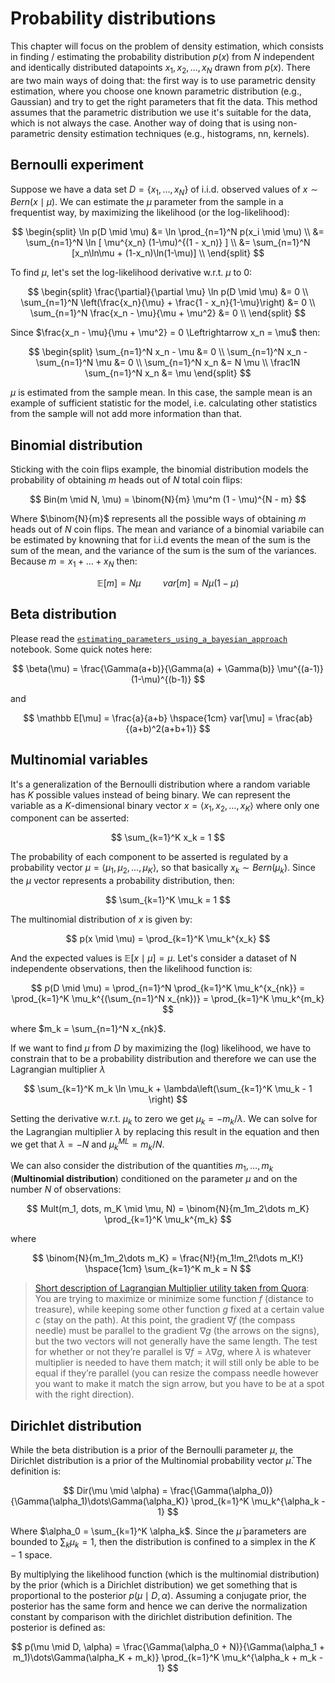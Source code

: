 # Probability distributions

This chapter will focus on the problem of density estimation, which consists in finding / estimating the probability distribution $p(x)$ from $N$ independent and identically distributed datapoints $x_1, x_2, \dots, x_N$ drawn from $p(x)$. There are two main ways of doing that: the first way is to use parametric density estimation, where you choose one known parametric distribution (e.g., Gaussian) and try to get the right parameters that fit the data. This method assumes that the parametric distribution we use it's suitable for the data, which is not always the case. Another way of doing that is using non-parametric density estimation techniques (e.g., histograms, nn, kernels).

## Bernoulli experiment

Suppose we have a data set $D = \{x_1, \dots, x_N \}$ of i.i.d. observed values of $x \sim Bern(x \mid \mu)$. We can estimate the $\mu$ parameter from the sample in a frequentist way, by maximizing the likelihood (or the log-likelihood): 

$$
\begin{split}
\ln p(D \mid \mu) &= \ln \prod_{n=1}^N p(x_i \mid \mu) \\
&= \sum_{n=1}^N \ln [ \mu^{x_n} (1-\mu)^{(1 - x_n)} ] \\
&= \sum_{n=1}^N [x_n\ln\mu + (1-x_n)\ln(1-\mu)] \\
\end{split} 
$$

To find $\mu$, let's set the log-likelihood derivative w.r.t. $\mu$ to 0:

$$
\begin{split}
\frac{\partial}{\partial \mu} \ln p(D \mid \mu) &= 0 \\
\sum_{n=1}^N \left(\frac{x_n}{\mu} + \frac{1 - x_n}{1-\mu}\right) &= 0 \\
\sum_{n=1}^N \frac{x_n - \mu}{\mu + \mu^2} &= 0 \\
\end{split} 
$$

Since $\frac{x_n - \mu}{\mu + \mu^2} = 0 \Leftrightarrow x_n = \mu$ then:

$$
\begin{split}
\sum_{n=1}^N x_n - \mu &= 0 \\
\sum_{n=1}^N x_n - \sum_{n=1}^N \mu &= 0 \\
\sum_{n=1}^N x_n &= N \mu \\
\frac1N \sum_{n=1}^N x_n &= \mu
\end{split}
$$

$\mu$ is estimated from the sample mean. In this case, the sample mean is an example of sufficient statistic for the model, i.e. calculating other statistics from the sample will not add more information than that.

## Binomial distribution

Sticking with the coin flips example, the binomial distribution models the probability of obtaining $m$ heads out of $N$ total coin flips:

$$
Bin(m \mid N, \mu) = \binom{N}{m} \mu^m (1 - \mu)^{N - m}
$$

Where $\binom{N}{m}$ represents all the possible ways of obtaining $m$ heads out of $N$ coin flips. The mean and variance of a binomial variabile can be estimated by knowning that for i.i.d events the mean of the sum is the sum of the mean, and the variance of the sum is the sum of the variances. Because $m = x_1 + \dots + x_N$ then:

$$
\mathbb E[m] = N \mu \hspace{1cm}
var[m] = N\mu(1-\mu)
$$

## Beta distribution

Please read the [`estimating_parameters_using_a_bayesian_approach`]([Title](https://github.com/LemuelPuglisi/pattern-recognition-and-machine-learning/blob/main/notebooks/ch2/estimating_parameters_using_a_bayesian_approach.ipynb)) notebook. Some quick notes here:

$$
\beta(\mu) = \frac{\Gamma(a+b)}{\Gamma(a) + \Gamma(b)} \mu^{(a-1)}(1-\mu)^{(b-1)}
$$

and 

$$
\mathbb E[\mu] = \frac{a}{a+b} \hspace{1cm}
var[\mu] = \frac{ab}{(a+b)^2(a+b+1)}
$$

## Multinomial variables

It's a generalization of the Bernoulli distribution where a random variable has $K$ possible values instead of being binary. We can represent the variable as a $K$-dimensional binary vector $x = \langle x_1, x_2, \dots, x_K \rangle$ where only one component can be asserted:

$$
\sum_{k=1}^K x_k = 1
$$

The probability of each component to be asserted is regulated by a probability vector $\mu = \langle \mu_1, \mu_2, \dots, \mu_K \rangle$, so that basically $x_k \sim Bern(\mu_k)$. Since the $\mu$ vector represents a probability distribution, then:

$$
\sum_{k=1}^K \mu_k = 1
$$

The multinomial distribution of $x$ is given by:

$$
p(x \mid \mu) = \prod_{k=1}^K \mu_k^{x_k}
$$

And the expected values is $\mathbb{E}[x \mid \mu] = \mu$. Let's consider a dataset of N independente observations, then the likelihood function is:

$$
p(D \mid \mu) = \prod_{n=1}^N \prod_{k=1}^K \mu_k^{x_{nk}} = 
\prod_{k=1}^K \mu_k^{(\sum_{n=1}^N x_{nk})} = 
\prod_{k=1}^K \mu_k^{m_k}
$$

where $m_k = \sum_{n=1}^N x_{nk}$. 

If we want to find $\mu$ from $D$ by maximizing the (log) likelihood, we have to constrain that to be a probability distribution and therefore we can use the Lagrangian multiplier $\lambda$

$$
\sum_{k=1}^K m_k \ln \mu_k + \lambda\left(\sum_{k=1}^K \mu_k - 1 \right)
$$

Setting the derivative w.r.t. $\mu_k$ to zero we get $\mu_k = -m_k/\lambda$. We can solve for the Lagrangian multiplier $\lambda$ by replacing this result in the equation and then we get that $\lambda = -N$ and $\mu_k^{ML} = m_k / N$. 

We can also consider the distribution of the quantities $m_1, \dots, m_k$ (**Multinomial distribution**) conditioned on the parameter $\mu$ and on the number $N$ of observations:

$$
Mult(m_1, dots, m_K \mid \mu, N) = \binom{N}{m_1m_2\dots m_K} \prod_{k=1}^K \mu_k^{m_k}
$$

where 

$$
\binom{N}{m_1m_2\dots m_K} = \frac{N!}{m_1!m_2!\dots m_K!} \hspace{1cm}
\sum_{k=1}^K m_k = N
$$

> [Short description of Lagrangian Multiplier utility taken from Quora](https://www.quora.com/What-do-people-use-Lagrange-Multipliers-for): 
> You are trying to maximize or minimize some function $f$ (distance to treasure), while keeping some other function $g$ fixed at a certain value $c$ (stay on the path). At this point, the gradient $\nabla f$ (the compass needle) must be parallel to the gradient $\nabla g$ (the arrows on the signs), but the two vectors will not generally have the same length. The test for whether or not they’re parallel is $\nabla f = \lambda \nabla g$, where $\lambda$ is whatever multiplier is needed to have them match; it will still only be able to be equal if they’re parallel (you can resize the compass needle however you want to make it match the sign arrow, but you have to be at a spot with the right direction).

## Dirichlet distribution

While the beta distribution is a prior of the Bernoulli parameter $\mu$, the Dirichlet distribution is a prior of the Multinomial probability vector $\bar \mu$. The definition is:

$$
Dir(\mu \mid \alpha) = \frac{\Gamma(\alpha_0)}{\Gamma(\alpha_1)\dots\Gamma(\alpha_K)} \prod_{k=1}^K \mu_k^{\alpha_k - 1}
$$

Where $\alpha_0 = \sum_{k=1}^K \alpha_k$. Since the $\bar\mu$ parameters are bounded to $\sum_k \mu_k = 1$, then the distribution is confined to a simplex in the $K-1$ space. 

By multiplying the likelihood function (which is the multinomial distribution) by the prior (which is a Dirichlet distribution) we get something that is proportional to the posterior $p(\mu \mid D, \alpha)$. Assuming a conjugate prior, the posterior has the same form and hence we can derive the normalization constant by comparison with the dirichlet distribution definition. The posterior is defined as:

$$
p(\mu \mid D, \alpha) = \frac{\Gamma(\alpha_0 + N)}{\Gamma(\alpha_1 + m_1)\dots\Gamma(\alpha_K + m_k)} \prod_{k=1}^K \mu_k^{\alpha_k + m_k - 1}
$$

